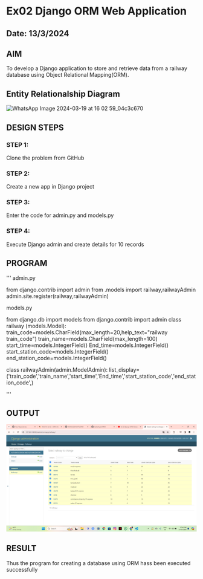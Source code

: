# Ex02 Django ORM Web Application
## Date: 13/3/2024

## AIM
To develop a Django application to store and retrieve data from a railway database using Object Relational Mapping(ORM).
## Entity Relationalship Diagram
![WhatsApp Image 2024-03-19 at 16 02 59_04c3c670](https://github.com/MANOJ23013575/ORM/assets/159795359/97df97b0-ba02-4e85-a3d2-eb996caf4b75)
## DESIGN STEPS

### STEP 1:
Clone the problem from GitHub

### STEP 2:
Create a new app in Django project

### STEP 3:
Enter the code for admin.py and models.py

### STEP 4:
Execute Django admin and create details for 10 records

## PROGRAM
'''
admin.py

from django.contrib import admin
from .models import railway,railwayAdmin
admin.site.register(railway,railwayAdmin)

models.py

from django.db import models
from django.contrib import admin
class railway (models.Model):
    train_code=models.CharField(max_length=20,help_text="railway train_code")
    train_name=models.CharField(max_length=100)
    start_time=models.IntegerField()
    End_time=models.IntegerField()
    start_station_code=models.IntegerField()
    end_station_code=models.IntegerField()
    
 
class railwayAdmin(admin.ModelAdmin):
    list_display=('train_code','train_name','start_time','End_time','start_station_code','end_station_code',)

'''

## OUTPUT

![alt text](<Screenshot 2024-03-13 194131.png>)


## RESULT
Thus the program for creating a database using ORM hass been executed successfully
